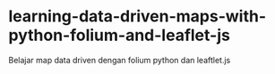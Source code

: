 # learning-data-driven-maps-with-python-folium-and-leaflet-js
Belajar map data driven dengan folium python dan leaftlet.js
